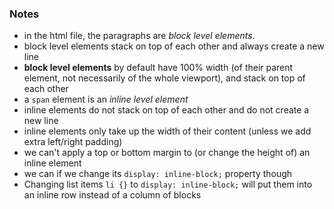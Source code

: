 ### Notes
- in the html file, the paragraphs are *block level elements*.
- block level elements stack on top of each other and always create a new line
- **block level elements** by default have 100% width (of their parent element, not necessarily of the whole viewport), and stack on top of each other
- a `span` element is an *inline level element*
- inline elements do not stack on top of each other and do not create a new line
- inline elements only take up the width of their content (unless we add extra left/right padding)
- we can't apply a top or bottom margin to (or change the height of)  an inline element
- we can if we change its `display: inline-block;` property though
- Changing list items `li {}` to `display: inline-block;` will put them into an inline row instead of a column of blocks